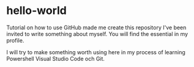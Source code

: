 # hello-world
Tutorial on how to use GitHub made me create this repository
I've been invited to write something about myself.
You will find the essential in my profile.

I will try to make something worth using here in my process of learning Powershell Visual Studio Code och Git.
